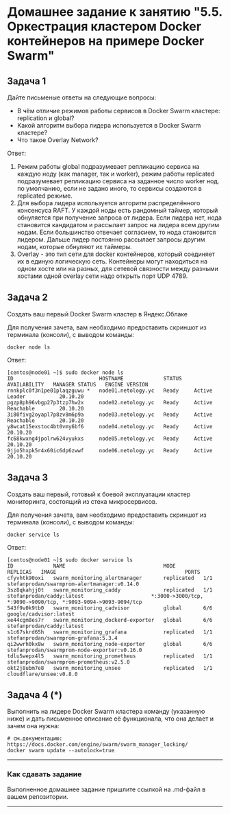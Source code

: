 # Домашнее задание к занятию "5.5. Оркестрация кластером Docker контейнеров на примере Docker Swarm"

## Задача 1

Дайте письменые ответы на следующие вопросы:

- В чём отличие режимов работы сервисов в Docker Swarm кластере: replication и global?
- Какой алгоритм выбора лидера используется в Docker Swarm кластере?
- Что такое Overlay Network?

Ответ:
1. Режим работы global подразумевает репликацию сервиса на каждую ноду (как manager, так и worker), режим работы replicated подразумевает репликацию сервиса на заданное число worker нод. по умолчанию, если не задано иного, то сервисы создаются в replicated режиме.
2. Для выбора лидера используется алгоритм распределённого консенсуса RAFT. У каждой ноды есть рандомный таймер, который обнуляется при получение запроса от лидера. Если лидера нет, нода становится кандидатом и рассылает запрос на лидера всем другим нодам. Если большинство отвечает согласием, то нода становится лидером. Дальше лидер постоянно рассылает запросы другим нодам, которые обнуляют их таймеры.
3. Overlay - это тип сети для docker контейнеров, который соединяет их в единую логическую сеть. Контейнеры могут находиться на одном хосте или на разных, для сетевой связности между разными хостами одной overlay сети надо открыть порт UDP 4789.

## Задача 2

Создать ваш первый Docker Swarm кластер в Яндекс.Облаке

Для получения зачета, вам необходимо предоставить скриншот из терминала (консоли), с выводом команды:
```
docker node ls
```

Ответ:
```
[centos@node01 ~]$ sudo docker node ls
ID                            HOSTNAME             STATUS    AVAILABILITY   MANAGER STATUS   ENGINE VERSION
rnnkplc0f3n1pe01plaqzguwu *   node01.netology.yc   Ready     Active         Leader           20.10.20
pgzp8ph96vbgp27p3tzp7hw2x     node02.netology.yc   Ready     Active         Reachable        20.10.20
3i80fivg2oyapl7p8zv8m6p9a     node03.netology.yc   Ready     Active         Reachable        20.10.20
y8wcat15exstoc4bt0vmy6bf6     node04.netology.yc   Ready     Active                          20.10.20
fc68kwxng4jpolrw624vyukxs     node05.netology.yc   Ready     Active                          20.10.20
9jjo5hxpk5r4x60ic6dp6zwwf     node06.netology.yc   Ready     Active                          20.10.20
```

## Задача 3

Создать ваш первый, готовый к боевой эксплуатации кластер мониторинга, состоящий из стека микросервисов.

Для получения зачета, вам необходимо предоставить скриншот из терминала (консоли), с выводом команды:
```
docker service ls
```

Ответ:
```
[centos@node01 ~]$ sudo docker service ls
ID             NAME                                MODE         REPLICAS   IMAGE                                          PORTS
cfyvhtk90oxi   swarm_monitoring_alertmanager       replicated   1/1        stefanprodan/swarmprom-alertmanager:v0.14.0
3sz8qkahjj0t   swarm_monitoring_caddy              replicated   1/1        stefanprodan/caddy:latest                      *:3000->3000/tcp, *:9090->9090/tcp, *:9093-9094->9093-9094/tcp
543f9v0k9tb0   swarm_monitoring_cadvisor           global       6/6        google/cadvisor:latest
xe44cgm8es7r   swarm_monitoring_dockerd-exporter   global       6/6        stefanprodan/caddy:latest
s1c67skrd65h   swarm_monitoring_grafana            replicated   1/1        stefanprodan/swarmprom-grafana:5.3.4
qi2wwrh0kx8w   swarm_monitoring_node-exporter      global       6/6        stefanprodan/swarmprom-node-exporter:v0.16.0
tdlu5wepx4l5   swarm_monitoring_prometheus         replicated   1/1        stefanprodan/swarmprom-prometheus:v2.5.0
okt2j8ubm7e8   swarm_monitoring_unsee              replicated   1/1        cloudflare/unsee:v0.8.0
```

## Задача 4 (*)

Выполнить на лидере Docker Swarm кластера команду (указанную ниже) и дать письменное описание её функционала, что она делает и зачем она нужна:
```
# см.документацию: https://docs.docker.com/engine/swarm/swarm_manager_locking/
docker swarm update --autolock=true
```


---

### Как cдавать задание

Выполненное домашнее задание пришлите ссылкой на .md-файл в вашем репозитории.

---
